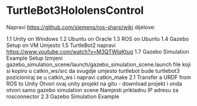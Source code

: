 # TurtleBot3HololensControl

Napravi https://github.com/siemens/ros-sharp/wiki dijelove:

1.1 Unity on Windows 
1.2 Ubuntu on Oracle
1.3 ROS on Ubuntu
1.4 Gazebo Setup on VM
Umjesto 1.5 TurtleBot2 napravi https://www.youtube.com/watch?v=M3QTWIqKtug
1.7 Gazebo Simulation Example Setup
Izmjeni gazebo_simulation_scene/launch/gazebo_simulation_scene.launch file koji si kopiro u catkin_ws/src da svugdje umjesto turtlebot bude turtlebot3
pozicioniraj se u catkin_ws i napravi catkin_make
2.1 Transfer a URDF from ROS to Unity
Otvori ovaj unity projekt na gitu - download projekt i onda otvori samo gazebo simulation scene
Namjesti prikladnu IP adresu za rosconnector
2.3 Gazebo Simulation Example
